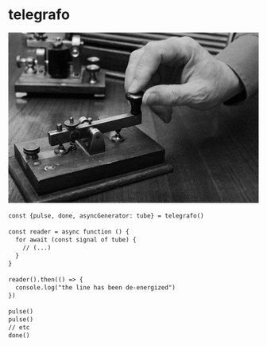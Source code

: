 # telegrafo
![telegrafo](telegrafo.jpg)
```
const {pulse, done, asyncGenerator: tube} = telegrafo()

const reader = async function () {
  for await (const signal of tube) {
    // (...)
  }
}

reader().then(() => {
  console.log("the line has been de-energized")
})

pulse()
pulse()
// etc
done()

```

